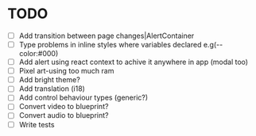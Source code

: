 
# TODO
- [ ] Add transition between page changes|AlertContainer
- [ ] Type problems in inline styles where variables declared e.g(--color:#000)
- [ ] Add alert using react context to achive it anywhere in app (modal too)
- [ ] Pixel art-using too much ram
- [ ] Add bright theme?
- [ ] Add translation (i18)
- [ ] Add control behaviour types (generic?)
- [ ] Convert video to blueprint?
- [ ] Convert audio to blueprint?
- [ ] Write tests
